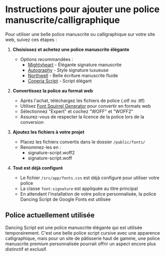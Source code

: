 # Instructions pour ajouter une police manuscrite/calligraphique

Pour utiliser une belle police manuscrite ou calligraphique sur votre site web, suivez ces étapes :

1. **Choisissez et achetez une police manuscrite élégante**
   - Options recommandées :
     - [Mightyheart](https://www.myfonts.com/collections/mightyheart-font-typesenses) - Élégante signature manuscrite
     - [Autography](https://www.myfonts.com/collections/autography-font-resistenza) - Style signature luxueuse
     - [Northwell](https://creativemarket.com/Sam_Parrett/1389442-Northwell-Font) - Belle écriture manuscrite fluide
     - [Coneria Script](https://www.myfonts.com/collections/coneria-script-font-creativemedialab) - Script élégant

2. **Convertissez la police au format web**
   - Après l'achat, téléchargez les fichiers de police (.otf ou .ttf)
   - Utilisez [Font Squirrel Generator](https://www.fontsquirrel.com/tools/webfont-generator) pour convertir en formats web
   - Sélectionnez "Expert" et cochez "WOFF" et "WOFF2"
   - Assurez-vous de respecter la licence de la police lors de la conversion

3. **Ajoutez les fichiers à votre projet**
   - Placez les fichiers convertis dans le dossier `/public/fonts/`
   - Renommez-les en :
     - signature-script.woff2
     - signature-script.woff

4. **Tout est déjà configuré**
   - Le fichier `/src/app/fonts.css` est déjà configuré pour utiliser votre police
   - La classe `font-signature` est appliquée au titre principal
   - En attendant l'installation de votre police personnalisée, la police Dancing Script de Google Fonts est utilisée

## Police actuellement utilisée

Dancing Script est une police manuscrite élégante qui est utilisée temporairement. C'est une belle police script cursive avec une apparence calligraphique, mais pour un site de pâtisserie haut de gamme, une police manuscrite premium personnalisée pourrait offrir un aspect encore plus distinctif et exclusif.